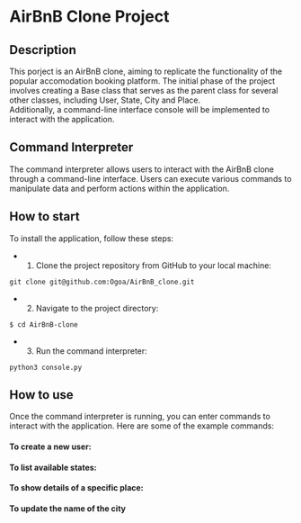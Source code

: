 # AirBnB Clone Project

## Description
This porject is an AirBnB clone, aiming to replicate the functionality of the popular accomodation booking platform. The initial phase of the project involves creating a Base class that serves as the parent class for several other classes, including User, State, City and Place.<br>
Additionally, a command-line interface console will be implemented to interact with the application.<br>

## Command Interpreter
The command interpreter allows users to interact with the AirBnB clone through a command-line interface. Users can execute various commands to manipulate data and perform actions within the application.<br>

## How to start
To install the application, follow these steps:
- 1. Clone the project repository from GitHub to your local machine:
```
git clone git@github.com:Ogoa/AirBnB_clone.git
```

- 2. Navigate to the project directory:
```
$ cd AirBnB-clone
```

- 3. Run the command interpreter:
```
python3 console.py
```

## How to use
Once the command interpreter is running, you can enter commands to interact with the application. Here are some of the example commands:<br>

#### To create a new user:
#### To list available states:
#### To show details of a specific place:
#### To update the name of the city
